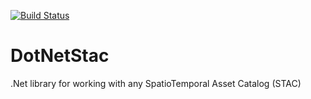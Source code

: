 [![Build Status](https://travis-ci.com/Terradue/DotNetStac.svg?branch=develop)](https://travis-ci.com/Terradue/DotNetStac)

# DotNetStac
.Net library for working with any SpatioTemporal Asset Catalog (STAC)

